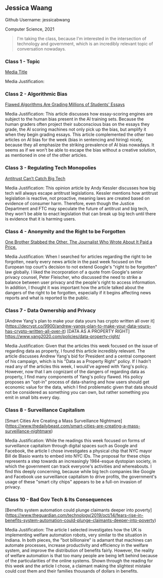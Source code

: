 
## Jessica Waang
Github Username: jessicabwang

Computer Science, 2021

> I'm taking the class, because I'm interested in the intersection of technology and government, which is an incredibly relevant topic of conversation nowadays.


### Class 1 - Topic

[Media Title](link.com/to-media)

Media Justification:

### Class 2 - Algorithmic Bias

[Flawed Algorithms Are Grading Millions of Students' Essays](https://www.vice.com/en_us/article/pa7dj9/flawed-algorithms-are-grading-millions-of-students-essays)

Media Justification: This article discusses how essay-scoring engines are subject to the human bias present in the AI training sets. Because the human graders often project their subconscious bias on the essays they grade, the AI scoring machines not only pick up the bias, but amplify it when they begin grading essays. This article complemented the other two articles on AI bias for the week (bias in sentencing and hiring) nicely, because they all emphasize the striking prevalence of AI bias nowadays. It seems as if we won't be able to escape the bias without a creative solution, as mentioned in one of the other articles.

### Class 3 - Regulating Tech Monopolies

[Antitrust Can’t Catch Big Tech](https://www.wsj.com/articles/antitrust-cant-catch-big-tech-11568577387)

Media Justification: This opinion article by Andy Kessler discusses how big tech will always escape antitrust legislations. Kessler mentions how antitrust legislation is reactive, not proactive, meaning laws are created based on evidence of consumer harm. Therefore, even though the Justice Department and FTC may speculate the future of antitrust and big tech, they won't be able to enact legislation that can break up big tech until there is evidence that it is harming users.

### Class 4 - Anonymity and the Right to be Forgotten

[One Brother Stabbed the Other. The Journalist Who Wrote About It Paid a Price.](https://www.nytimes.com/2019/09/23/technology/right-to-be-forgotten-law-europe.html)

Media Justification: When I searched for articles regarding the right to be forgotten, nearly every news article in the past week focused on the European top court's decision to not extend Google's "right to be forgotten" law globally. I liked the incorporation of a quote from Google's senior privacy counsel, Peter Fleischer, who discussed the need to strike a balance between user privacy and the people's right to access information. In addition, I thought it was important how the article talked about the dangers of the right to be forgotten, especially if it begins affecting news reports and what is reported to the public.

### Class 7 - Data Ownership and Privacy

[Andrew Yang's plan to make your data yours has crypto written all over it]
(https://decrypt.co/9900/andrew-yangs-plan-to-make-your-data-yours-has-crypto-written-all-over-it)
[DATA AS A PROPERTY RIGHT]
https://www.yang2020.com/policies/data-property-right/

Media Justification: Given that the articles this week focused on the issue of regarding data as property, I found this article incredibly relevant. The article discusses Andrew Yang's bid for President and a central component of his campaign, which is his "Data as a Property Right" policy. If I hadn't read any of the articles this week, I would've agreed with Yang's policy. However, now that I am cognizant of the dangers of regarding data as property, I find many components of Yang's policy flawed. His policy proposes an "opt-in" process of data-sharing and how users should get economic value for the data, which I find problematic given that data should not be considered as something you can own, but rather something you emit in small bits every day.

### Class 8 - Surveillance Capitalism

[Smart Cities Are Creating a Mass Surveillance Nightmare]
(https://www.thedailybeast.com/smart-cities-are-creating-a-mass-surveillance-nightmare)

Media Justification: While the readings this week focused on forms of surveillance capitalism through digital spaces such as Google and Facebook, the article I chose investigates a physical chip that NYC mayor Bill de Blasio wants to embed into NYC IDs. The proposal for these chips represents a step towards an increasingly 1984-esque dystopian society, in which the government can track everyone's activities and whereabouts. I find this deeply concerning, because while big tech companies like Google and Facebook use surveillance capitalism to drive profits, the government's usage of these "smart city chips" appears to be a full-on invasion of privacy.

### Class 10 - Bad Gov Tech & Its Consequences

[Benefits system automation could plunge claimants deeper into poverty]
(https://www.theguardian.com/technology/2019/oct/14/fears-rise-in-benefits-system-automation-could-plunge-claimants-deeper-into-poverty)

Media Justification: The article I selected investigates how the UK is implementing welfare automation robots, very similar to the situation in Indiana. In both pieces, the "bot billionaire" is adamant that machines can automate processes, increase productivity and efficiency in the welfare system, and improve the distribution of benefits fairly. However, the reality of welfare automation is that too many people are being left behind because of the particularities of the online systems. Shown through the reading for this week and the article I chose, a claimant making the slightest mistake could cost them and their families thousands of dollars in benefits.
